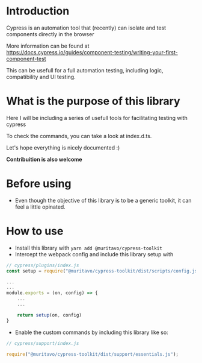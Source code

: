 # Introduction

Cypress is an automation tool that (recently) can isolate and test components directly in the browser

More information can be found at https://docs.cypress.io/guides/component-testing/writing-your-first-component-test

This can be usefull for a full automation testing, including logic, compatibility and UI testing.

# What is the purpose of this library

Here I will be including a series of usefull tools for facilitating testing with cypress

To check the commands, you can take a look at index.d.ts. 

Let's hope everything is nicely documented :)

**Contribuition is also welcome**

# Before using

- Even though the objective of this library is to be a generic toolkit, it can feel a little opinated.

# How to use

- Install this library with `yarn add @muritavo/cypress-toolkit`
- Intercept the webpack config and include this library setup with

```js
// cypress/plugins/index.js
const setup = require("@muritavo/cypress-toolkit/dist/scripts/config.js");

...
...
module.exports = (on, config) => {
    ...
    ...

    return setup(on, config)
}
```

- Enable the custom commands by including this library like so:

```js
// cypress/support/index.js

require("@muritavo/cypress-toolkit/dist/support/essentials.js");
```
